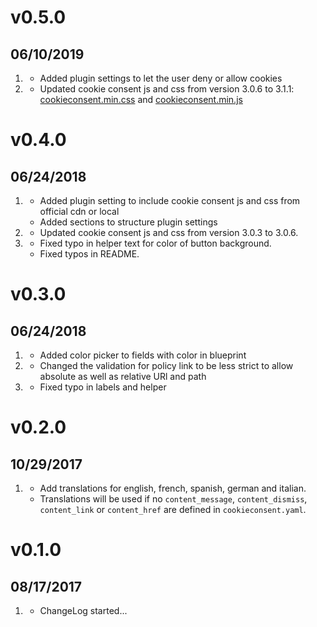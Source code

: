# v0.5.0
##  06/10/2019

1. [](#new)
    * Added plugin settings to let the user deny or allow cookies
2. [](#improved)
    * Updated cookie consent js and css from version 3.0.6 to 3.1.1: [cookieconsent.min.css](https://cdn.jsdelivr.net/npm/cookieconsent@3/build/cookieconsent.min.css) and [cookieconsent.min.js](https://cdn.jsdelivr.net/npm/cookieconsent@3/build/cookieconsent.min.js) 

# v0.4.0
##  06/24/2018

1. [](#new)
    * Added plugin setting to include cookie consent js and css from official cdn or local
    * Added sections to structure plugin settings
2. [](#improved)
    * Updated cookie consent js and css from version 3.0.3 to 3.0.6.
3. [](#bugfix)
    * Fixed typo in helper text for color of button background.
    * Fixed typos in README.

# v0.3.0
##  06/24/2018

1. [](#new)
    * Added color picker to fields with color in blueprint
2. [](#improved)
    * Changed the validation for policy link to be less strict to allow absolute as well as relative URl and path
3. [](#bugfix)
    * Fixed typo in labels and helper


# v0.2.0
##  10/29/2017

1. [](#new)
    * Add translations for english, french, spanish, german and italian.
    * Translations will be used if no `content_message`, `content_dismiss`, `content_link` or `content_href` are defined in `cookieconsent.yaml`.

# v0.1.0
##  08/17/2017

1. [](#new)
    * ChangeLog started...
